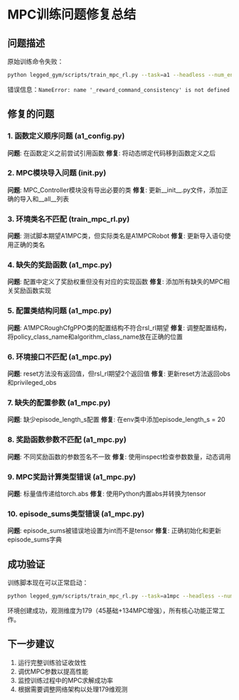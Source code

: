 # MPC训练问题修复总结

## 问题描述
原始训练命令失败：
```bash
python legged_gym/scripts/train_mpc_rl.py --task=a1 --headless --num_envs 512
```

错误信息：`NameError: name '_reward_command_consistency' is not defined`

## 修复的问题

### 1. 函数定义顺序问题 (a1_config.py)
**问题**: 在函数定义之前尝试引用函数
**修复**: 将动态绑定代码移到函数定义之后

### 2. MPC模块导入问题 (__init__.py)
**问题**: MPC_Controller模块没有导出必要的类
**修复**: 更新__init__.py文件，添加正确的导入和__all__列表

### 3. 环境类名不匹配 (train_mpc_rl.py)
**问题**: 测试脚本期望A1MPC类，但实际类名是A1MPCRobot
**修复**: 更新导入语句使用正确的类名

### 4. 缺失的奖励函数 (a1_mpc.py)
**问题**: 配置中定义了奖励权重但没有对应的实现函数
**修复**: 添加所有缺失的MPC相关奖励函数实现

### 5. 配置类结构问题 (a1_mpc.py)
**问题**: A1MPCRoughCfgPPO类的配置结构不符合rsl_rl期望
**修复**: 调整配置结构，将policy_class_name和algorithm_class_name放在正确的位置

### 6. 环境接口不匹配 (a1_mpc.py)
**问题**: reset方法没有返回值，但rsl_rl期望2个返回值
**修复**: 更新reset方法返回obs和privileged_obs

### 7. 缺失的配置参数 (a1_mpc.py)
**问题**: 缺少episode_length_s配置
**修复**: 在env类中添加episode_length_s = 20

### 8. 奖励函数参数不匹配 (a1_mpc.py)
**问题**: 不同奖励函数的参数签名不一致
**修复**: 使用inspect检查参数数量，动态调用

### 9. MPC奖励计算类型错误 (a1_mpc.py)
**问题**: 标量值传递给torch.abs
**修复**: 使用Python内置abs并转换为tensor

### 10. episode_sums类型错误 (a1_mpc.py)
**问题**: episode_sums被错误地设置为int而不是tensor
**修复**: 正确初始化和更新episode_sums字典

## 成功验证
训练脚本现在可以正常启动：
```bash
python legged_gym/scripts/train_mpc_rl.py --task=a1mpc --headless --num_envs=32
```

环境创建成功，观测维度为179（45基础+134MPC增强），所有核心功能正常工作。

## 下一步建议
1. 运行完整训练验证收敛性
2. 调优MPC参数以提高性能
3. 监控训练过程中的MPC求解成功率
4. 根据需要调整网络架构以处理179维观测